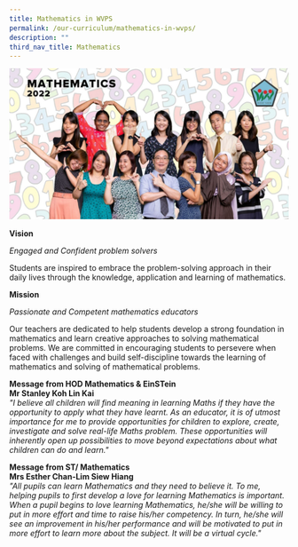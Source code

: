 ```yaml
---
title: Mathematics in WVPS
permalink: /our-curriculum/mathematics-in-wvps/
description: ""
third_nav_title: Mathematics
---
```


![Mathematics](/images/Mathematics.jpeg)

**Vision**  

  

_Engaged and Confident problem solvers_

  

Students are inspired to embrace the problem-solving approach in their daily lives through the knowledge, application and learning of mathematics.

  

**Mission**

  

_Passionate and Competent mathematics educators_

  

Our teachers are dedicated to help students develop a strong foundation in mathematics and learn creative approaches to solving mathematical problems. We are committed in encouraging students to persevere when faced with challenges and build self-discipline towards the learning of mathematics and solving of mathematical problems.

  

**Message from HOD Mathematics & EinSTein** <br>
**Mr Stanley Koh Lin Kai** <br>
_"I believe all children will find meaning in learning Maths if they have the opportunity to apply what they have learnt. As an educator, it is of utmost importance for me to provide opportunities for children to explore, create, investigate and solve real-life Maths problem. These opportunities will inherently open up possibilities to move beyond expectations about what children can do and learn."_

**Message from ST/ Mathematics** <br>
**Mrs Esther Chan-Lim Siew Hiang** <br>
_"All pupils can learn Mathematics and they need to believe it. To me, helping pupils to first develop a love for learning Mathematics is important. When a pupil begins to love learning Mathematics, he/she will be willing to put in more effort and time to raise his/her competency. In turn, he/she will see an improvement in his/her performance and will be motivated to put in more effort to learn more about the subject. It will be a virtual cycle."_